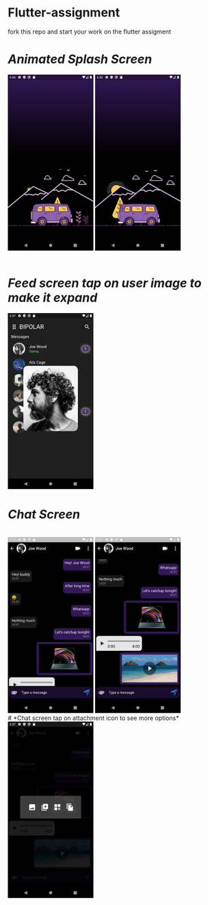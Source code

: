 # Flutter-assignment
fork this repo and start your work on the flutter assigment 


# *Animated Splash Screen*<br>
<img src ="flutter_chatapp/Screenshots/splash_screen (1).png" width = 200> <img src ="flutter_chatapp/Screenshots/splash_screen (3).png" width = 200>
<br>
<br>
# *Feed screen tap on user image to make it expand*<br>
<img src ="flutter_chatapp/Screenshots/tap_user_image.png" width = 200><br>

# *Chat Screen*
<br>
<img src ="flutter_chatapp/Screenshots/chat_screen (1).png" width = 200> <img src ="flutter_chatapp/Screenshots/chat_screen (2).png" width = 200>
<br> 
# *Chat screen tap on attachment icon to see more options*<br>
<img src ="flutter_chatapp/Screenshots/tap_attachment_icon.png" width = 200>

